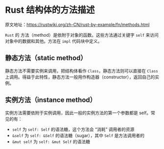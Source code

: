 # Rust 结构体的方法描述

原文地址：https://rustwiki.org/zh-CN/rust-by-example/fn/methods.html

`Rust` 的 方法（method）是依附于对象的函数。这些方法通过关键字 `self` 来访问对象中的数据和其他。方法在 `impl` 代码块中定义。

## 静态方法（static method）

静态方法不需要实例来调用，把结构体看作 `Class`，静态方法则可以直接在 `Class` 上调用。得益于此特性，静态方法一般用作构造器（constructor），返回自己的实例。


## 实例方法（instance method）

实例方法需要依附于实例调用，因此一般的实例方法的第一个参数都是 self。常见的有：

- `self` 为 `self: Self` 的语法糖，这个方法会 “消耗” 调用者的资源
- `&self` 为 `self: &Self` 的语法糖（sugar），其中 `Self` 是方法调用者的
- `&mut self` 为 `self: &mut Self` 的语法糖
